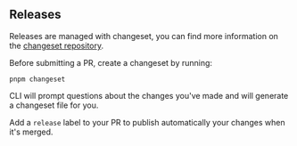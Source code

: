 ## Releases

Releases are managed with changeset, you can find more information on the [changeset repository](https://github.com/changesets/changesets).

Before submitting a PR, create a changeset by running:

```
pnpm changeset
```

CLI will prompt questions about the changes you've made and will generate a changeset file for you.

Add a `release` label to your PR to publish automatically your changes when it's merged.
